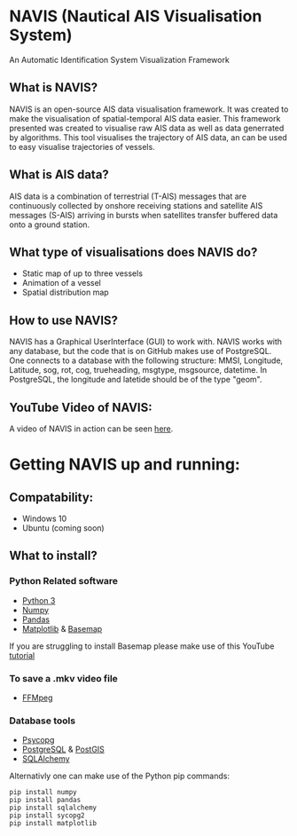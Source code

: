 # NAVIS (Nautical AIS Visualisation System)
An Automatic Identification System Visualization Framework

## What is NAVIS?
NAVIS is an open-source AIS data visualisation framework. It was created to make the visualisation of spatial-temporal AIS data easier.
This framework presented was created to visualise raw AIS data as well as data generrated by algorithms.
This tool visualises the trajectory of AIS data, an can be used to easy visualise trajectories of vessels.

## What is AIS data?
AIS data is a combination of terrestrial (T-AIS) messages that are continuously collected by onshore receiving stations and satellite AIS messages (S-AIS) arriving in bursts when satellites transfer buffered data onto a ground station.

## What type of visualisations does NAVIS do?
- Static map of up to three vessels
- Animation of a vessel
- Spatial distribution map

## How to use NAVIS?
NAVIS has a Graphical UserInterface (GUI) to work with. NAVIS works with any database, but the code that is on GitHub makes use of PostgreSQL. One connects to a database with the following structure: MMSI, Longitude, Latitude, sog, rot, cog, trueheading, msgtype, msgsource, datetime. In PostgreSQL, the longitude and latetide should be of the type "geom".

## YouTube Video of NAVIS:
A video of NAVIS in action can be seen [here](https://www.youtube.com/watch?v=FfBeTMqRXUw&feature=youtu.be).

# Getting NAVIS up and running:
## Compatability:
- Windows 10
- Ubuntu (coming soon)

## What to install?
### Python Related software
- [Python 3](https://www.python.org/downloads/)
- [Numpy](https://numpy.org/)
- [Pandas](https://pandas.pydata.org/)
- [Matplotlib](https://matplotlib.org/users/installing.html) & [Basemap](https://matplotlib.org/basemap/)

If you are struggling to install Basemap please make use of this YouTube [tutorial](https://youtu.be/mXR47qiTdWQ)

### To save a .mkv video file
- [FFMpeg](https://www.ffmpeg.org/download.html)
### Database tools
- [Psycopg](http://initd.org/psycopg/download/)
- [PostgreSQL](https://www.postgresql.org/download/) & [PostGIS](https://postgis.net/install/)
- [SQLAlchemy](https://www.sqlalchemy.org/download.html)

Alternativly one can make use of the Python pip commands:
~~~~
pip install numpy
pip install pandas
pip install sqlalchemy
pip install sycopg2
pip install matplotlib
~~~~


